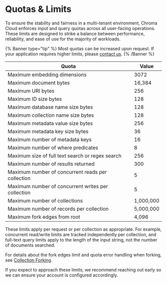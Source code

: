 # Quotas & Limits

To ensure the stability and fairness in a multi-tenant environment, Chroma Cloud enforces input and query quotas across all user-facing operations. These limits are designed to strike a balance between performance, reliability, and ease of use for the majority of workloads.

{% Banner type="tip" %}
Most quotas can be increased upon request. If your application requires higher limits, please [contact us](mailto:support@trychroma.com).
{% /Banner %}




| **Quota** | **Value** |
| --- | --- |
| Maximum embedding dimensions | 3072 |
| Maximum document bytes | 16,384 |
| Maximum URI bytes | 256 |
| Maximum ID size bytes  | 128 |
| Maximum database name size bytes | 128 |
| Maximum collection name size bytes | 128 |
| Maximum metadata value size bytes | 256 |
| Maximum metadata key size bytes | 36 |
| Maximum number of metadata keys | 16 |
| Maximum number of where predicates  | 8 |
| Maximum size of full text search or regex search | 256 |
| Maximum number of results returned | 300 |
| Maximum number of concurrent reads per collection | 5 |
| Maximum number of concurrent writes per collection | 5 |
| Maximum number of collections | 1,000,000 |
| Maximum number of records per collection | 5,000,000 |
| Maximum fork edges from root | 4,096 |

These limits apply per request or per collection as appropriate. For example, concurrent read/write limits are tracked independently per collection, and full-text query limits apply to the length of the input string, not the number of documents searched.

For details about the fork edges limit and quota error handling when forking, see [Collection Forking](./collection-forking).

If you expect to approach these limits, we recommend reaching out early so we can ensure your account is configured accordingly.
